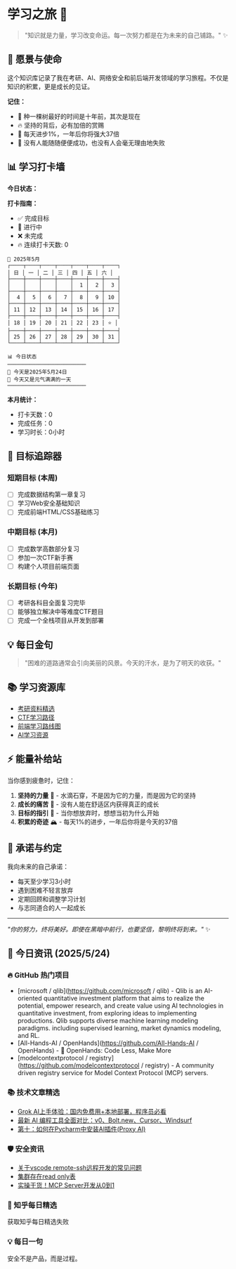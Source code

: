 # 学习之旅 🚀

> "知识就是力量，学习改变命运。每一次努力都是在为未来的自己铺路。" ✨

## 🌟 愿景与使命

这个知识库记录了我在考研、AI、网络安全和前后端开发领域的学习旅程。不仅是知识的积累，更是成长的见证。

**记住：**

- 🌱 种一棵树最好的时间是十年前，其次是现在
- 🔥 坚持的背后，必有加倍的赏赐
- 💪 每天进步1%，一年后你将强大37倍
- 🌈 没有人能随随便便成功，也没有人会毫无理由地失败

## 📊 学习打卡墙

**今日状态：**

**打卡指南：**

- ✅ 完成目标
- 🔄 进行中
- ❌ 未完成
- 🔥 连续打卡天数: 0

<!-- CALENDAR_START -->
```
📅 2025年5月
┌────┬────┬────┬────┬────┬────┬────┐
│ 日 │ 一 │ 二 │ 三 │ 四 │ 五 │ 六 │
├────┼────┼────┼────┼────┼────┼────┤
│    │    │    │    │  1 │  2 │  3 │
├────┼────┼────┼────┼────┼────┼────┤
│  4 │  5 │  6 │  7 │  8 │  9 │ 10 │
├────┼────┼────┼────┼────┼────┼────┤
│ 11 │ 12 │ 13 │ 14 │ 15 │ 16 │ 17 │
├────┼────┼────┼────┼────┼────┼────┤
│ 18 │ 19 │ 20 │ 21 │ 22 │ 23 │ ⭐ │
├────┼────┼────┼────┼────┼────┼────┤
│ 25 │ 26 │ 27 │ 28 │ 29 │ 30 │ 31 │
└────┴────┴────┴────┴────┴────┴────┘
```

```
📊 今日状态
─────────────────────────
🌟 今天是2025年5月24日
🌈 今天又是元气满满的一天
─────────────────────────
```
<!-- CALENDAR_END -->

**本月统计：**
- 打卡天数：0
- 完成任务：0
- 学习时长：0小时

## 🎯 目标追踪器

### 短期目标 (本周)

- [ ] 完成数据结构第一章复习
- [ ] 学习Web安全基础知识
- [ ] 完成前端HTML/CSS基础练习

### 中期目标 (本月)

- [ ] 完成数学高数部分复习
- [ ] 参加一次CTF新手赛
- [ ] 构建个人项目前端页面

### 长期目标 (今年)

- [ ] 考研各科目全面复习完毕
- [ ] 能够独立解决中等难度CTF题目
- [ ] 完成一个全栈项目从开发到部署

## 💡 每日金句

> "困难的道路通常会引向美丽的风景。今天的汗水，是为了明天的收获。"

## 📚 学习资源库

- [考研资料精选](https://github.com/topics/kaoyan)
- [CTF学习路径](https://ctf-wiki.org/)
- [前端学习路线图](https://roadmap.sh/frontend)
- [AI学习资源](https://github.com/microsoft/AI-For-Beginners)

## ⚡ 能量补给站

当你感到疲惫时，记住：

1. **坚持的力量** 🌊 - 水滴石穿，不是因为它的力量，而是因为它的坚持
2. **成长的痛苦** 🌵 - 没有人能在舒适区内获得真正的成长
3. **目标的指引** 🧭 - 当你想放弃时，想想当初为什么开始
4. **积累的奇迹** 🏔️ - 每天1%的进步，一年后你将是今天的37倍

## 🤝 承诺与约定

我向未来的自己承诺：

- 每天至少学习3小时
- 遇到困难不轻言放弃
- 定期回顾和调整学习计划
- 与志同道合的人一起成长

---

*"你的努力，终将美好。即使在黑暗中前行，也要坚信，黎明终将到来。"* ✨

<!-- DAILY_INFO_START -->

## 📰 今日资讯 (2025/5/24)

### 🔥 GitHub 热门项目
- [microsoft / qlib](https://github.com/microsoft / qlib) - Qlib is an AI-oriented quantitative investment platform that aims to realize the potential, empower research, and create value using AI technologies in quantitative investment, from exploring ideas to implementing productions. Qlib supports diverse machine learning modeling paradigms. including supervised learning, market dynamics modeling, and RL.
- [All-Hands-AI / OpenHands](https://github.com/All-Hands-AI / OpenHands) - 🙌 OpenHands: Code Less, Make More
- [modelcontextprotocol / registry](https://github.com/modelcontextprotocol / registry) - A community driven registry service for Model Context Protocol (MCP) servers.

### 📚 技术文章精选
- [Grok AI上手体验：国内免费用+本地部署，程序员必看](https://blog.csdn.net/weixin_63301206/article/details/145795401)
- [最新 AI 编程工具全面对比：v0、Bolt.new、Cursor、Windsurf](https://blog.csdn.net/qq_41865545/article/details/144347441)
- [第十：如何在Pycharm中安装AI插件(Proxy AI)](https://blog.csdn.net/hyq413950612/article/details/147039970)

### 🛡️ 安全资讯
- [关于vscode remote-ssh远程开发的常见问题](https://cloud.tencent.com/developer/article/2522862)
- [集群存在read only表](https://cloud.tencent.com/developer/article/2523265)
- [实操干货！MCP Server开发从0到1](https://cloud.tencent.com/developer/article/2523025)

### 🌟 知乎每日精选
获取知乎每日精选失败

### 💡 每日一句
安全不是产品，而是过程。
<!-- DAILY_INFO_END -->
